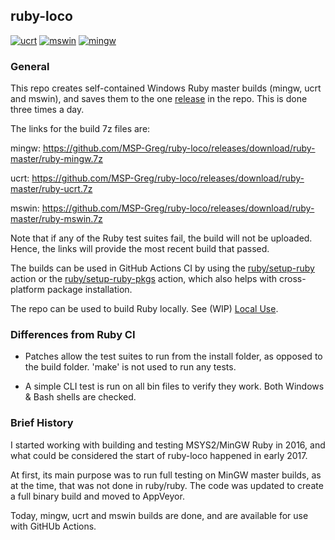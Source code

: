 ## ruby-loco

[![ucrt](https://github.com/MSP-Greg/ruby-loco/workflows/ucrt/badge.svg)](https://github.com/MSP-Greg/ruby-loco/actions?query=workflow%3Acucrt)
[![mswin](https://github.com/MSP-Greg/ruby-loco/workflows/mswin/badge.svg)](https://github.com/MSP-Greg/ruby-loco/actions?query=workflow%3Amswin)
[![mingw](https://github.com/MSP-Greg/ruby-loco/workflows/mingw/badge.svg)](https://github.com/MSP-Greg/ruby-loco/actions?query=workflow%3Amingw)

### General

This repo creates self-contained Windows Ruby master builds (mingw, ucrt and mswin), and
saves them to the one [release](https://github.com/MSP-Greg/ruby-loco/releases/tag/ruby-master)
in the repo.  This is done three times a day.


The links for the build 7z files are:

mingw: https://github.com/MSP-Greg/ruby-loco/releases/download/ruby-master/ruby-mingw.7z

ucrt: https://github.com/MSP-Greg/ruby-loco/releases/download/ruby-master/ruby-ucrt.7z

mswin: https://github.com/MSP-Greg/ruby-loco/releases/download/ruby-master/ruby-mswin.7z

Note that if any of the Ruby test suites fail, the build will not be uploaded.
Hence, the links will provide the most recent build that passed.

The builds can be used in GitHub Actions CI by using the
[ruby/setup-ruby](https://github.com/ruby/setup-ruby/blob/master/README.md) action or the
[ruby/setup-ruby-pkgs](https://github.com/ruby/setup-ruby-pkgs/blob/master/README.md) action,
which also helps with cross-platform package installation.

The repo can be used to build Ruby locally.
See (WIP) [Local Use](https://github.com/MSP-Greg/ruby-loco/blob/master/Local-Use.md).

### Differences from Ruby CI

* Patches allow the test suites to run from the install folder, as opposed to the build folder.  'make' is not used to run any tests.

* A simple CLI test is run on all bin files to verify they work.  Both Windows & Bash
  shells are checked.

### Brief History

I started working with building and testing MSYS2/MinGW Ruby in 2016, and what could be
considered the start of ruby-loco happened in early 2017.

At first, its main purpose was to run full testing on MinGW master builds, as at the time,
that was not done in ruby/ruby.  The code was updated to create a full binary build and moved
to AppVeyor.

Today, mingw, ucrt and mswin builds are done, and are available for use with GitHUb Actions.